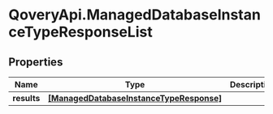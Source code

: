 # QoveryApi.ManagedDatabaseInstanceTypeResponseList

## Properties

Name | Type | Description | Notes
------------ | ------------- | ------------- | -------------
**results** | [**[ManagedDatabaseInstanceTypeResponse]**](ManagedDatabaseInstanceTypeResponse.md) |  | [optional] 


